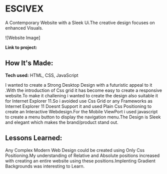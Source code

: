 # ESCIVEX
A Contemporary Website with a Sleek Ui.The creative design focuses on enhanced Visuals.

![Website Image]

**Link to project:** 

## How It's Made:

**Tech used:** HTML, CSS, JavaScript

I wanted to create a Strong Desktop Design with a futuristic appeal to it .With the introduction of Css grid it has become easy to create a responsive website.To make it challening i wanted to create the design also suitable it for Internet Explorer 11.So i avoided use Css Grid or any Frameworks as Internet Explorer 11 Doesnt Support it and used Plain Css Positioning to create an Interactive Webdesign.For the Mobile ViewPort i used javascript to create a menu button to display the navigation menu.The Design is Sleek and elegant which makes the brand/product stand out.

## Lessons Learned:

Any Complex Modern Web Design could be created using Only Css Positioning.My understanding of Relative and Absolute positions increased with creating an entire website using these positions.Implenting Gradient Backgrounds was interesting to Learn.


